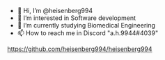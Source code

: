 - 👋 Hi, I’m @heisenberg994
- 👀 I’m interested in Software development
- 🌱 I’m currently studying Biomedical Engineering
- 📫 How to reach me in Discord "a.h.9944#4039"

https://github.com/heisenberg994/heisenberg994
